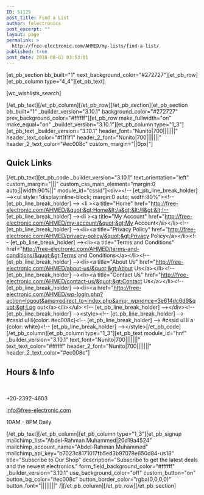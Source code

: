 ```yaml
---
ID: 51125
post_title: Find a List
author: felectronics
post_excerpt: ""
layout: page
permalink: >
  http://free-electronic.com/AHMED/my-lists/find-a-list/
published: true
post_date: 2018-08-03 03:53:01
---
```

[et_pb_section bb_built="1" next_background_color="#272727"][et_pb_row][et_pb_column type="4_4"][et_pb_text]

[wc_wishlists_search]

[/et_pb_text][/et_pb_column][/et_pb_row][/et_pb_section][et_pb_section bb_built="1" _builder_version="3.10.1" background_color="#272727" prev_background_color="#ffffff"][et_pb_row make_fullwidth="on" make_equal="on" _builder_version="3.10.1"][et_pb_column type="1_3"][et_pb_text _builder_version="3.10.1" header_font="Nunito|700|||||||" header_text_color="#f1f1f1" header_2_font="Nunito|700|||||||" header_2_text_color="#ec008c" custom_margin="||0px|"]

<h2>Quick Links</h2>

[/et_pb_text][et_pb_code _builder_version="3.10.1" text_orientation="left" custom_margin="|||" custom_css_main_element="margin:0 auto;||width:90%||" module_id="cssid"]&lt;div&gt;&lt;!-- [et_pb_line_break_holder] --&gt;&lt;ul style=&quot;display:inline-block; margin:0 auto; width:80%&quot;&gt;&lt;!-- [et_pb_line_break_holder] --&gt; &lt;li &gt;&lt;a title=&quot;Home&quot; href=&quot;http://free-electronic.com/AHMED/&quot;&gt;Home&lt;/a&gt;&lt;/li&gt;&lt;!-- [et_pb_line_break_holder] --&gt;&lt;li &gt;&lt;a title=&quot;My Account&quot; href=&quot;http://free-electronic.com/AHMED/my-account/&quot;&gt;My Account&lt;/a&gt;&lt;/li&gt;&lt;!-- [et_pb_line_break_holder] --&gt;&lt;li&gt;&lt;a title=&quot;Privacy Policy&quot; href=&quot;http://free-electronic.com/AHMED/privacy-policy/&quot;&gt;Privacy Policy&lt;/a&gt;&lt;/li&gt;&lt;!-- [et_pb_line_break_holder] --&gt;&lt;li&gt;&lt;a title=&quot;Terms and Conditions&quot; href=&quot;http://free-electronic.com/AHMED/terms-and-conditions/&quot;&gt;Terms and Conditions&lt;/a&gt;&lt;/li&gt;&lt;!-- [et_pb_line_break_holder] --&gt;&lt;li&gt;&lt;a title=&quot;About Us&quot; href=&quot;http://free-electronic.com/AHMED/about-us/&quot;&gt;About Us&lt;/a&gt;&lt;/li&gt;&lt;!-- [et_pb_line_break_holder] --&gt;&lt;li&gt;&lt;a title=&quot;Contact Us&quot; href=&quot;http://free-electronic.com/AHMED/contact-us/&quot;&gt;Contact Us&lt;/a&gt;&lt;/li&gt;&lt;!-- [et_pb_line_break_holder] --&gt;&lt;li&gt;&lt;a href=&quot;http://free-electronic.com/AHMED/wp-login.php?action=logout&amp;redirect_to=index.php&amp;_wpnonce=3e614dc6d9&quot;&gt;Log out&lt;/a&gt;&lt;/li&gt;&lt;/ul&gt; &lt;!-- [et_pb_line_break_holder] --&gt;&lt;/div&gt;&lt;!-- [et_pb_line_break_holder] --&gt;&lt;style&gt;&lt;!-- [et_pb_line_break_holder] --&gt; #cssid ul li{color: #ec008c}&lt;!-- [et_pb_line_break_holder] --&gt; #cssid ul li a {color: white}&lt;!-- [et_pb_line_break_holder] --&gt;&lt;/style&gt;[/et_pb_code][/et_pb_column][et_pb_column type="1_3"][et_pb_text module_id="hnf" _builder_version="3.10.1" text_font="Nunito|700|||||||" text_text_color="#ffffff" header_2_font="Nunito|700|||||||" header_2_text_color="#ec008c"]

<h2 class="title">Hours &amp; Info</h2>
<p style="color: #ffffff;"><i class="fa fa-map-marker"></i> <a style="color: #ffffff;" href="https://maps.google.com/maps?z=16&amp;q=21+youssef+el+gendy,+cairo-+egypt+11513" target="_blank" rel="noopener">21 Youssef el Gendy, Cairo- Egypt 11513</a></p>
<i class="fa fa-phone"></i> +20-2392-4603

<i class="fa fa-envelope"></i> <span style="color: #ffffff;"><a style="color: #ffffff;" href="mailto:info@free-electronic.com">info@free-electronic.com</a></span>

<i class="fa fa-clock-o"></i> 10AM - 8PM Daily

<style>
#hnf i{<br />
color:#ec008c !important;<br />
margin-right: 3px;<br />
}<br />
</style>

[/et_pb_text][/et_pb_column][et_pb_column type="1_3"][et_pb_signup mailchimp_list="Abdel-Rahman Muhammed|20d19a4524" mailchimp_account_name="Abdel-Rahman Muhammed" mailchimp_api_key="b7023c8171017fb5ed3b97078e650d84-us18" title="Subscribe to Our Shop" description="Subscribe to get the latest deals and the newest electronics." form_field_background_color="#ffffff" _builder_version="3.10.1" use_background_color="off" custom_button="on" button_bg_color="#ec008c" button_border_color="rgba(0,0,0,0)" button_font="||||||||" /][/et_pb_column][/et_pb_row][/et_pb_section]